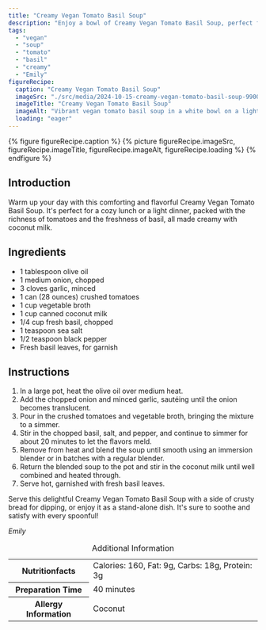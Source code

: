 ```yaml
---
title: "Creamy Vegan Tomato Basil Soup"
description: "Enjoy a bowl of Creamy Vegan Tomato Basil Soup, perfect for any day. Packed with tomatoes, basil, and coconut milk, it's a vegan delight!"
tags:
  - "vegan"
  - "soup"
  - "tomato"
  - "basil"
  - "creamy"
  - "Emily"
figureRecipe: 
  caption: "Creamy Vegan Tomato Basil Soup"
  imageSrc: "./src/media/2024-10-15-creamy-vegan-tomato-basil-soup-9900.png"
  imageTitle: "Creamy Vegan Tomato Basil Soup"
  imageAlt: "Vibrant vegan tomato basil soup in a white bowl on a light wooden table, accompanied by crusty bread and garnished with fresh basil leaves."
  loading: "eager"
---
```


{% figure figureRecipe.caption %}
{% picture figureRecipe.imageSrc, figureRecipe.imageTitle, figureRecipe.imageAlt, figureRecipe.loading %}
{% endfigure %}

## Introduction

Warm up your day with this comforting and flavorful Creamy Vegan Tomato Basil Soup. It's perfect for a cozy lunch or a light dinner, packed with the richness of tomatoes and the freshness of basil, all made creamy with coconut milk.

## Ingredients

- 1 tablespoon olive oil
- 1 medium onion, chopped
- 3 cloves garlic, minced
- 1 can (28 ounces) crushed tomatoes
- 1 cup vegetable broth
- 1 cup canned coconut milk
- 1/4 cup fresh basil, chopped
- 1 teaspoon sea salt
- 1/2 teaspoon black pepper
- Fresh basil leaves, for garnish

## Instructions

1. In a large pot, heat the olive oil over medium heat.
2. Add the chopped onion and minced garlic, sautéing until the onion becomes translucent.
3. Pour in the crushed tomatoes and vegetable broth, bringing the mixture to a simmer.
4. Stir in the chopped basil, salt, and pepper, and continue to simmer for about 20 minutes to let the flavors meld.
5. Remove from heat and blend the soup until smooth using an immersion blender or in batches with a regular blender.
6. Return the blended soup to the pot and stir in the coconut milk until well combined and heated through.
7. Serve hot, garnished with fresh basil leaves.

Serve this delightful Creamy Vegan Tomato Basil Soup with a side of crusty bread for dipping, or enjoy it as a stand-alone dish. It's sure to soothe and satisfy with every spoonful!

*Emily*

<table><caption class='sr-only'>Additional Information</caption><tr><th>Nutritionfacts</th><td>Calories: 160, Fat: 9g, Carbs: 18g, Protein: 3g&nbsp;</td></tr><tr><th>Preparation Time</th><td>40 minutes&nbsp;</td></tr><tr><th>Allergy Information</th><td>Coconut&nbsp;</td></tr></table>

